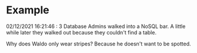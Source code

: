 # Example

<!-- replace-with-date starts -->
02/12/2021 16:21:46 : 3 Database Admins walked into a NoSQL bar. A little while later they walked out because they couldn't find a table.
<!-- replace-with-date ends -->

<!-- replace-with-joke starts -->
Why does Waldo only wear stripes? Because he doesn't want to be spotted.
<!-- replace-with-joke ends -->